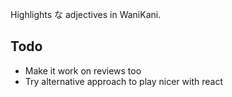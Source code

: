 Highlights な adjectives in WaniKani.

## Todo
* Make it work on reviews too
* Try alternative approach to play nicer with react